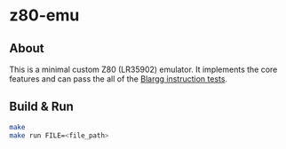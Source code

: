 # z80-emu

## About

This is a minimal custom Z80 (LR35902) emulator. It implements the core features and can pass the all of the [Blargg instruction tests](https://github.com/retrio/gb-test-roms/tree/master/cpu_instrs/individual).

## Build & Run

```sh
make
make run FILE=<file_path>
```
